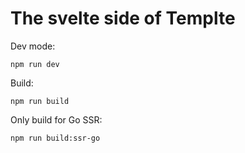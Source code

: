 # The svelte side of Templte

Dev mode:
```
npm run dev
```

Build:
```
npm run build
```

Only build for Go SSR:
```
npm run build:ssr-go
```
